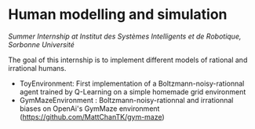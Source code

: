 # Human modelling and simulation 

*Summer Internship at Institut des Systèmes Intelligents et de Robotique, Sorbonne Université*

The goal of this internship is to implement different models of rational and irrational humans.


+ ToyEnvironment: First implementation of a Boltzmann-noisy-rationnal agent trained by Q-Learning on a simple homemade grid environment
+ GymMazeEnvironment : Boltzmann-noisy-rationnal and irrationnal biases on OpenAi's GymMaze environment (https://github.com/MattChanTK/gym-maze)

